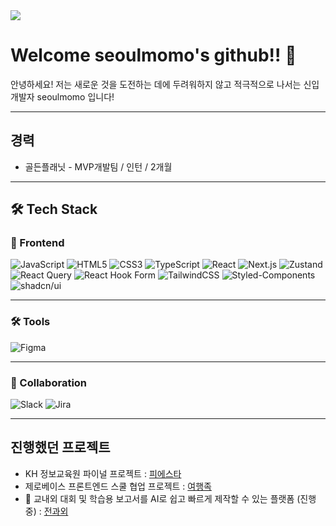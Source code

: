 <img src="https://capsule-render.vercel.app/api?type=waving&color=BDBDC8&height=150&section=header" />

# Welcome seoulmomo's github!! 👋
안녕하세요! 저는 새로운 것을 도전하는 데에 두려워하지 않고 적극적으로 나서는 신입 개발자 seoulmomo 입니다!

---

## 경력
<!-- 여기에 경력을 작성하세요 -->
- 골든플래닛 - MVP개발팀 / 인턴 / 2개월
---

## 🛠 Tech Stack

### 🎨 Frontend
![JavaScript](https://img.shields.io/badge/JavaScript-F7DF1E?style=for-the-badge&logo=JavaScript&logoColor=black)
![HTML5](https://img.shields.io/badge/HTML5-E34F26?style=for-the-badge&logo=html5&logoColor=white)
![CSS3](https://img.shields.io/badge/CSS3-1572B6?style=for-the-badge&logo=css3&logoColor=white)
![TypeScript](https://img.shields.io/badge/TypeScript-3178C6?style=for-the-badge&logo=typescript&logoColor=white)
![React](https://img.shields.io/badge/React-20232a?style=for-the-badge&logo=react&logoColor=61DAFB)
![Next.js](https://img.shields.io/badge/Next.js-000000?style=for-the-badge&logo=next.js&logoColor=white)
![Zustand](https://img.shields.io/badge/Zustand-764ABC?style=for-the-badge&logo=zustand&logoColor=white)
![React Query](https://img.shields.io/badge/React%20Query-FF4154?style=for-the-badge&logo=reactquery&logoColor=white)
![React Hook Form](https://img.shields.io/badge/React%20Hook%20Form-EC5990?style=for-the-badge&logo=reacthookform&logoColor=white)
![TailwindCSS](https://img.shields.io/badge/TailwindCSS-38B2AC?style=for-the-badge&logo=tailwind-css&logoColor=white)
![Styled-Components](https://img.shields.io/badge/Styled--Components-DB7093?style=for-the-badge&logo=styled-components&logoColor=white)
![shadcn/ui](https://img.shields.io/badge/shadcn%2Fui-000000?style=for-the-badge&logo=shadcnui&logoColor=white)

---

### 🛠 Tools
![Figma](https://img.shields.io/badge/Figma-F24E1E?style=for-the-badge&logo=figma&logoColor=white)

---

### 🤝 Collaboration
![Slack](https://img.shields.io/badge/Slack-4A154B?style=for-the-badge&logo=slack&logoColor=white)
![Jira](https://img.shields.io/badge/Jira-0052CC?style=for-the-badge&logo=jira&logoColor=white)


---
## 진행했던 프로젝트
- KH 정보교육원 파이널 프로젝트 : [피에스타](https://github.com/TeamFiestar/Fiestar)
- 제로베이스 프론트엔드 스쿨 협업 프로젝트 : [여행족](https://github.com/Travel-Tribe/Travel-Tribe-frontend)
- 🚧 교내외 대회 및 학습용 보고서를 AI로 쉽고 빠르게 제작할 수 있는 플랫폼 (진행중) : [전과외](https://github.com/ReportAI-project/ReportAI-frontend)



<!--
**seoulmomo/seoulmomo** is a ✨ _special_ ✨ repository because its `README.md` (this file) appears on your GitHub profile.

Here are some ideas to get you started:

- 🔭 I’m currently working on ...
- 🌱 I’m currently learning ...
- 👯 I’m looking to collaborate on ...
- 🤔 I’m looking for help with ...
- 💬 Ask me about ...
- 📫 How to reach me: ...
- 😄 Pronouns: ...
- ⚡ Fun fact: ...
-->
